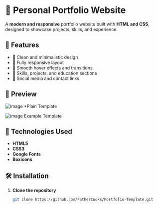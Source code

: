 # 🚀 Personal Portfolio Website

A **modern and responsive** portfolio website built with **HTML and CSS**, designed to showcase projects, skills, and experience.

## 📌 Features
- 🔹 Clean and minimalistic design  
- 🔹 Fully responsive layout  
- 🔹 Smooth hover effects and transitions  
- 🔹 Skills, projects, and education sections  
- 🔹 Social media and contact links  

## 📸 Preview
![image](https://github.com/user-attachments/assets/1ad35354-4d6f-4385-9ce2-1128d4ea2ca3)
 *Plain Template

 ![image](https://github.com/user-attachments/assets/3369789c-243f-40f5-a562-73f24664d4d9)
Example Template

## 🎨 Technologies Used
- **HTML5**
- **CSS3**
- **Google Fonts**
- **Boxicons**

## 🛠️ Installation
1. **Clone the repository**  
   ```sh
   git clone https://github.com/FatherCooks/Portfolio-Template.git
